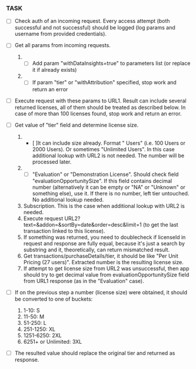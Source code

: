 ### TASK

- [ ] Check auth of an incoming request. Every access attempt (both successful and not successful) should be logged (log params and username from provided credentials).

- [ ] Get all params from incoming requests.

  1. - [ ] Add param "withDataInsights=true" to parameters list (or replace it if already exists)
  2. - [ ] If param "tier" or "withAttribution" specified, stop work and return an error

- [ ] Execute request with these params to URL1. Result can include several returned licenses, all of them should be treated as described below. In case of more than 100 licenses found, stop work and return an error.

- [ ] Get value of "tier" field and determine license size.

  1. - [ ]It can include size already. Format "<Number> Users" (i.e. 100 Users or 2000 Users). Or sometimes "Unlimited Users". In this case additional lookup with URL2 is not needed. The number will be processed later.
  2. - [ ] "Evaluation" or "Demonstration License". Should check field "evaluationOpportunitySize". If this field contains decimal number (alternatively it can be empty or "NA" or "Unknown" or something else), use it. If there is no number, left tier untouched. No additional lookup needed.
  3. Subscription. This is the case when additional lookup with URL2 is needed.
  4. Execute request URL2?text=<licenseId>&addon=<addonKey>&sortBy=date&order=desc&limit=1 (to get the last transaction linked to this license).
  5. If something was returned, you need to doublecheck if licenseId in request and response are fully equal, because it's just a search by substring and it, theoretically, can return mismatched result.
  6. Get transactions/purchaseDetails/tier, it should be like "Per Unit Pricing (27 users)". Extracted number is the resulting license size.
  7. If attempt to get license size from URL2 was unsuccessful, then app should try to get decimal value from evaluationOpportunitySize field from URL1 response (as in the "Evaluation" case).

- [ ] If on the previous step a number (license size) were obtained, it should be converted to one of buckets:

  1. 1-10: S
  2. 11-50: M
  3. 51-250: L
  4. 251-1250: XL
  5. 1251-6250: 2XL
  6. 6251+ or Unlimited: 3XL

- [ ] The resulted value should replace the original tier and returned as response.
